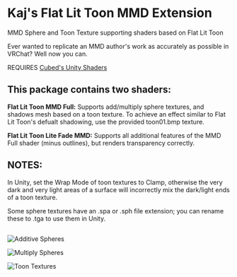 # Kaj's Flat Lit Toon MMD Extension
MMD Sphere and Toon Texture supporting shaders based on Flat Lit Toon

Ever wanted to replicate an MMD author's work as accurately as possible in VRChat?  Well now you can.

REQUIRES [Cubed's Unity Shaders](https://github.com/cubedparadox/Cubeds-Unity-Shaders)

## This package contains two shaders: 

**Flat Lit Toon MMD Full:** Supports add/multiply sphere textures, and shadows mesh based on a toon texture.  To achieve an effect similar to Flat Lit Toon's defualt shadowing, use the provided toon01.bmp texture.

**Flat Lit Toon Lite Fade MMD:** Supports all additional features of the MMD Full shader (minus outlines), but renders transparency correctly.

## NOTES:
In Unity, set the Wrap Mode of toon textures to Clamp, otherwise the very dark and very light areas of a surface will incorrectly mix the dark/light ends of a toon texture.

Some sphere textures have an .spa or .sph file extension; you can rename these to .tga to use them in Unity.

## 

![Additive Spheres](https://i.imgur.com/YET4on1.png)

![Multiply Spheres](https://i.imgur.com/Y8iXWxH.png)

![Toon Textures](https://i.imgur.com/SB09gg4.png)

